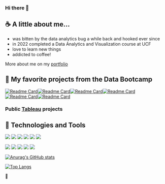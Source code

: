 


### Hi there 👋

## ☕ A little about me...

- was bitten by the data analytics bug a while back and hooked ever since
- in 2022 completed a Data Analytics and Visualization course at UCF
- love to learn new things 
- addicted to coffee!

More about me on my <a target="_blank" href="https://seantfarr.github.io/Portfolio/">portfolio</a>

## :open_file_folder: My favorite projects from the Data Bootcamp

[![Readme Card](https://github-readme-stats.vercel.app/api/pin/?username=SeanTFarr&repo=Crime_Predictions_In_Chicago&theme=ayu-mirage)](https://github.com/SeanTFarr/Crime_Predictions_In_Chicago)[![Readme Card](https://github-readme-stats.vercel.app/api/pin/?username=SeanTFarr&repo=MechaCar_Statistical_Analysis&theme=ayu-mirage)](https://github.com/SeanTFarr/MechaCar_Statistical_Analysis)[![Readme Card](https://github-readme-stats.vercel.app/api/pin/?username=SeanTFarr&repo=Amazon_Vine_Analysis&theme=ayu-mirage)](https://github.com/SeanTFarr/Amazon_Vine_Analysis)[![Readme Card](https://github-readme-stats.vercel.app/api/pin/?username=SeanTFarr&repo=Mapping_Earthquakes&theme=ayu-mirage)](https://github.com/SeanTFarr/Mapping_Earthquakes)[![Readme Card](https://github-readme-stats.vercel.app/api/pin/?username=SeanTFarr&repo=World_Weather_Analysis&theme=ayu-mirage)](https://github.com/SeanTFarr/World_Weather_Analysis)[![Readme Card](https://github-readme-stats.vercel.app/api/pin/?username=SeanTFarr&repo=surfs_up&theme=ayu-mirage)](https://github.com/SeanTFarr/surfs_up)

### Public <a target="_blank" href="https://public.tableau.com/app/profile/sean.farr2471#!/?newProfile=&activeTab=0">Tableau</a> projects



## 🔩 Technologies and Tools

![](https://img.shields.io/badge/Code-Python-informational?style=flat&logo=Python&logoColor=white&color=2bbc8a)
![](https://img.shields.io/badge/Code-R-informational?style=flat&logo=r&logoColor=white&color=blue)
![](https://img.shields.io/badge/Code-JavaScript-informational?style=flat&logo=javascript&logoColor=white&color=yellow)
![](https://img.shields.io/badge/Code-SQL-informational?style=flat&logo=PostgreSQL&logoColor=white&color=red)
![](https://img.shields.io/badge/Code-HTML-informational?style=flat&logo=HTML5&logoColor=white&color=orange)
![](https://img.shields.io/badge/Low_Code_DB-QuickBase-informational?style=flat&logo=<Label>&logoColor=white&color=purple)

![](https://img.shields.io/badge/Tools-VS_Code-informational?style=flat&logo=Visualstudiocode&logoColor=white&color=blue)
![](https://img.shields.io/badge/Tools-Power_BI-informational?style=flat&logo=PowerBI&logoColor=white&color=yellow)
![](https://img.shields.io/badge/Tools-Tableau-informational?style=flat&logo=TableAU&logoColor=white&color=orange)
![](https://img.shields.io/badge/Media-GitHub-informational?style=flat&logo=Github&logoColor=white&color=blue)
![](https://img.shields.io/badge/Media-LinkedIn-informational?style=flat&logo=linkedin&logoColor=white&color=blue)


[![Anurag's GitHub stats](https://github-readme-stats.vercel.app/api?username=SeanTFarr&theme=ayu-mirage&hide=stars&count_private=true)](https://github.com/SeanTFarr/SeanTFarr)

[![Top Langs](https://github-readme-stats.vercel.app/api/top-langs/?username=SeanTFarr&theme=ayu-mirage&langs_count=8)](https://github.com/SeanTFarr/SeanTFarr)

🍜
<!--
**SeanTFarr/SeanTFarr** is a ✨ _special_ ✨ repository because its `README.md` (this file) appears on your GitHub profile.

Here are some ideas to get you started:

- 🔭 I’m currently working on ... <img src="https://raw.githubusercontent.com/MartinHeinz/MartinHeinz/master/wave.gif" width="30px">

- 🌱 I’m currently learning ... :nut_and_bolt: :file_folder: :coffee: :ramen:
- 👯 I’m looking to collaborate on ...
- 🤔 I’m looking for help with ...
- 💬 Ask me about ...
- 📫 How to reach me: ...
- 😄 Pronouns: ...
- ⚡ Fun fact: ...
-->
